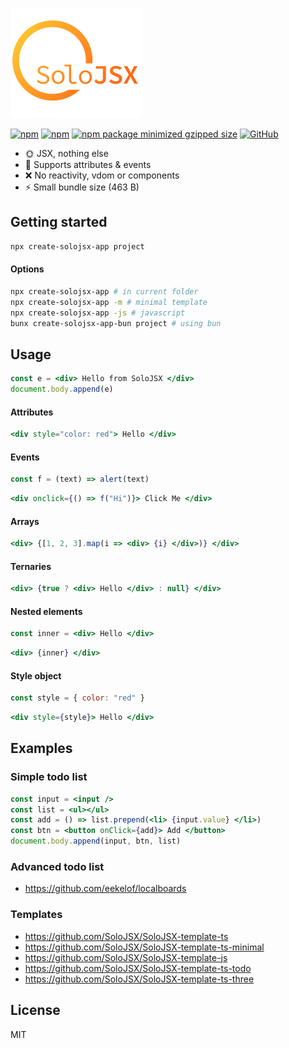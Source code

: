 ![SoloJSX](https://github.com/SoloJSX/SoloJSX/blob/main/.github/solojsx_logo.png?raw=true)

[![npm](https://img.shields.io/npm/v/solojsx)](https://www.npmjs.com/package/solojsx)
[![npm](https://img.shields.io/npm/dm/solojsx)](https://www.npmjs.com/package/solojsx)
[![npm package minimized gzipped size](https://img.shields.io/bundlejs/size/solojsx)](https://www.npmjs.com/package/solojsx)
[![GitHub](https://img.shields.io/github/license/SoloJSX/solojsx)](https://github.com/git/git-scm.com/blob/main/MIT-LICENSE.txt)

- :sun_with_face: JSX, nothing else
- :gem: Supports attributes & events
- :x: No reactivity, vdom or components
- :zap: Small bundle size (463 B)

## Getting started
```bash
npx create-solojsx-app project
```
#### Options
```bash
npx create-solojsx-app # in current folder
npx create-solojsx-app -m # minimal template
npx create-solojsx-app -js # javascript
bunx create-solojsx-app-bun project # using bun
```

## Usage
```jsx  
const e = <div> Hello from SoloJSX </div>
document.body.append(e)
```

#### Attributes
```jsx
<div style="color: red"> Hello </div>
```

#### Events
```jsx
const f = (text) => alert(text)
```
```jsx
<div onclick={() => f("Hi")}> Click Me </div>
```

#### Arrays
```jsx
<div> {[1, 2, 3].map(i => <div> {i} </div>)} </div>
```

#### Ternaries
```jsx
<div> {true ? <div> Hello </div> : null} </div>
```

#### Nested elements
```jsx
const inner = <div> Hello </div>
```
```jsx
<div> {inner} </div>
```

#### Style object
```jsx
const style = { color: "red" }
```
```jsx
<div style={style}> Hello </div>
```

## Examples
### Simple todo list
```jsx
const input = <input />
const list = <ul></ul>
const add = () => list.prepend(<li> {input.value} </li>)
const btn = <button onClick={add}> Add </button>
document.body.append(input, btn, list)
```

### Advanced todo list
- https://github.com/eekelof/localboards

### Templates
- https://github.com/SoloJSX/SoloJSX-template-ts
- https://github.com/SoloJSX/SoloJSX-template-ts-minimal
- https://github.com/SoloJSX/SoloJSX-template-js
- https://github.com/SoloJSX/SoloJSX-template-ts-todo
- https://github.com/SoloJSX/SoloJSX-template-ts-three

## License
MIT